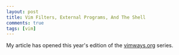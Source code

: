 ```yaml
---
layout: post
title: Vim Filters, External Programs, And The Shell
comments: true
tags: [vim]
---
```


My article has opened this year's edition of the [vimways.org](https://vimways.org/2019/vim-and-the-shell/) series.

